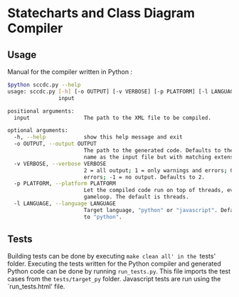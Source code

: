 Statecharts and Class Diagram Compiler
======================================

Usage
-------------
Manual for the compiler written in Python :
```sh
$python sccdc.py --help
usage: sccdc.py [-h] [-o OUTPUT] [-v VERBOSE] [-p PLATFORM] [-l LANGUAGE]
                input

positional arguments:
  input                 The path to the XML file to be compiled.

optional arguments:
  -h, --help            show this help message and exit
  -o OUTPUT, --output OUTPUT
                        The path to the generated code. Defaults to the same
                        name as the input file but with matching extension.
  -v VERBOSE, --verbose VERBOSE
                        2 = all output; 1 = only warnings and errors; 0 = only
                        errors; -1 = no output. Defaults to 2.
  -p PLATFORM, --platform PLATFORM
                        Let the compiled code run on top of threads, eventloop or
                        gameloop. The default is threads.
  -l LANGUAGE, --language LANGUAGE
                        Target language, "python" or "javascript". Defaults
                        to "python".
```

Tests
-------------
Building tests can be done by executing `make clean all' in the `tests' folder. Executing the tests written for the Python compiler and generated Python code can be done by running `run_tests.py`. This file imports the test cases from the `tests/target_py` folder. Javascript tests are run using the `run_tests.html' file.